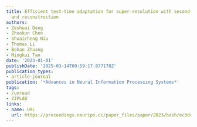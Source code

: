 ```yaml
---
title: Efficient test-time adaptation for super-resolution with second-order degradation
  and reconstruction
authors:
- Zeshuai Deng
- Zhuokun Chen
- Shuaicheng Niu
- Thomas Li
- Bohan Zhuang
- Mingkui Tan
date: '2023-01-01'
publishDate: '2025-03-14T09:59:17.877178Z'
publication_types:
- article-journal
publication: '*Advances in Neural Information Processing Systems*'
tags:
- /unread
- ZIPLAB
links:
- name: URL
  url: https://proceedings.neurips.cc/paper_files/paper/2023/hash/ec3d49763c653ad7c8d587f52220c129-Abstract-Conference.html
---
```

